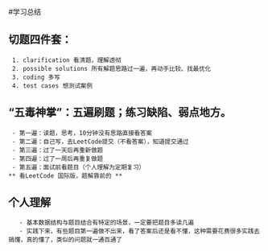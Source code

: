 #学习总结
   
   ## 切题四件套：
     1. clarification 看清题，理解透彻
     2. possible solutions 所有解题思路过一遍，再动手比较、找最优化
     3. coding 多写
     4. test cases 想测试案例 
   ## “五毒神掌”：五遍刷题；练习缺陷、弱点地方。
     - 第一遍：读题，思考，10分钟没有思路直接看答案
     - 第二遍：自己写，去LeetCode提交（不看答案），知道提交通过
     - 第三遍：过了一天后再重新做题
     - 第四遍：过了一周后再重复做题
     - 第五遍：面试前看题目（个人理解为定期复习）
    ** 看LeetCode 国际版，题解靠前的 **
   ## 个人理解
       - 基本数据结构与题目结合有特定的场景，一定要把题目多读几遍
       - 实践下来，有些题目第一遍做不出来，看了答案后还是看不懂，这种需要花费很多实践去搞懂，真的懂了，类似的问题就一通百通了
       
